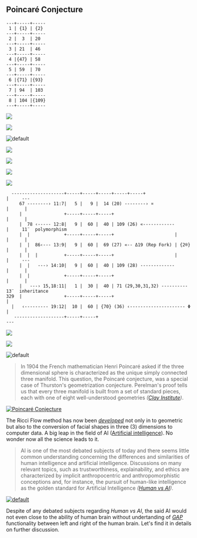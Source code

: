 ## Poincaré Conjecture

```
---+-----+-----
 1 | {1} | {2}
---+-----+-----
 2 |  3  | 20
---+-----+-----
 3 | 21  | 46
---+-----+-----
 4 |{47} | 58
---+-----+-----
 5 | 59  | 70
---+-----+-----
 6 |{71} |{93}
---+-----+-----
 7 | 94  | 103
---+-----+-----
 8 | 104 |{109}
---+-----+-----
```

![](https://user-images.githubusercontent.com/36441664/84181975-e2d99680-aab3-11ea-8cf0-7da54cf0eb3f.jpg)

![](https://user-images.githubusercontent.com/36441664/84181982-e4a35a00-aab3-11ea-848a-89c1a1f8c9cf.jpg)

![default](https://user-images.githubusercontent.com/8466209/200230450-2754c2d3-2b52-429d-b1c5-48fcfdf923be.png)

![](https://user-images.githubusercontent.com/36441664/86853354-88e2e580-c0e0-11ea-92e4-24de95335054.gif)

![](https://user-images.githubusercontent.com/36441664/88384290-54f10b00-cdd6-11ea-878d-c687cc1afbea.gif)

![](https://user-images.githubusercontent.com/36441664/84181979-e3722d00-aab3-11ea-9868-982020dcd4b3.png)

![](https://user-images.githubusercontent.com/36441664/84685920-3ee56480-af65-11ea-81a4-f44ebc656a19.jpg)

```
  --------------------+-----+-----+-----+-----+-----+                  |     ---
     67 --------› 11:7|   5 |   9 |  14 (20) --------› ¤               |      |
     |                +-----+-----+-----+                              |      |
     |  78 ‹----- 12:8|   9 |  60 |  40 | 109 (26) «------------       |     11¨  polymorphism
     |  |             +-----+-----+-----+                       |      |      |
     |  |  86‹--- 13:9|   9 |  60 |  69 (27) «-- Δ19 (Rep Fork) | {2®} |      |
     |  |  |          +-----+-----+-----+                       |      |     ---
     |  |   ---› 14:10|   9 |  60 |  40 | 109 (28) -------------       |      |
     |  |             +-----+-----+-----+                              |      |
     |   ---› 15,18:11|   1 |  30 |  40 | 71 (29,30,31,32) ----------        13¨  inheritance
329  |                +-----+-----+-----+                                     |
  |   ‹--------- 19:12|  10 |  60 | {70} (36) ‹--------------------- Φ        |
   -------------------+-----+-----+                                          ---
```

![](https://user-images.githubusercontent.com/36441664/82712407-12b22d00-9cb2-11ea-9cc2-3cf392b2d35c.png)

![](https://user-images.githubusercontent.com/36441664/88372848-e5bcec00-cdc0-11ea-8b8a-09b579a257f9.png)

![default](https://user-images.githubusercontent.com/8466209/200230504-9b543817-cb59-4bc1-8bbb-fddc059c7d6b.png)

>In 1904 the French mathematician Henri Poincaré asked if the three dimensional sphere is characterized as the unique simply connected three manifold. This question, the Poincaré conjecture, was a special case of Thurston's geometrization conjecture. Perelman's proof tells us that every three manifold is built from a set of standard pieces, each with one of eight well-understood geometries _([Clay Institute](https://www.claymath.org/millennium-problems))_.

[![Poincaré Conjecture](https://user-images.githubusercontent.com/36441664/84187330-17515080-aabc-11ea-8e53-47f12a248d4c.jpg)](https://www.claymath.org/millennium-problems/poincar%C3%A9-conjecture)

The Ricci Flow method has now been _[developed](http://engine.scichina.com/publisher/scp/journal/SCIS/62/9/10.1007/s11432-018-9702-7)_ not only in to geometric but also to the conversion of facial shapes in three (3) dimensions to computer data. A big leap in the field of AI ([Artificial intelligence](https://en.wikipedia.org/wiki/Artificial_intelligence)). No wonder now all the science leads to it.

>AI is one of the most debated subjects of today and there seems little common understanding concerning the differences and similarities of human intelligence and artificial intelligence. Discussions on many relevant topics, such as trustworthiness, explainability, and ethics are characterized by implicit anthropocentric and anthropomorphistic conceptions and, for instance, the pursuit of human-like intelligence as the golden standard for Artificial Intelligence _([Human vs AI](https://www.frontiersin.org/articles/10.3389/frai.2021.622364/full))_.

[![default](https://user-images.githubusercontent.com/8466209/224466884-5ba87f02-e01d-45ca-a9c3-a1d535e83228.png)](https://gist.github.com/eq19/b9f901cda16e8a11dd24ee6b677ca288#mass-gap-%CE%B4)

Despite of any debated subjects regarding _Human vs AI_, the said AI would not even close to the ability of human brain without undertanding of _[GAP](https://gist.github.com/eq19/e9832026b5b78f694e4ad22c3eb6c3ef#mass-vs-gap-%CE%B4)_ functionality between left and right of the human brain. Let's find it in details on further discussion.